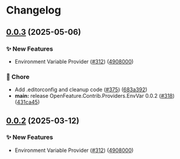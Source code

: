 # Changelog

## [0.0.3](https://github.com/allanpedroni/dotnet-sdk-contrib/compare/OpenFeature.Contrib.Providers.EnvVar-v0.0.2...OpenFeature.Contrib.Providers.EnvVar-v0.0.3) (2025-05-06)


### ✨ New Features

* Environment Variable Provider ([#312](https://github.com/allanpedroni/dotnet-sdk-contrib/issues/312)) ([4908000](https://github.com/allanpedroni/dotnet-sdk-contrib/commit/4908000ed27a648ee7cf8823320ae7d7c8cd8c45))


### 🧹 Chore

* Add .editorconfig and cleanup code ([#375](https://github.com/allanpedroni/dotnet-sdk-contrib/issues/375)) ([683a392](https://github.com/allanpedroni/dotnet-sdk-contrib/commit/683a392604aca6c9a92b1f64fa30bc9e3e069b4f))
* **main:** release OpenFeature.Contrib.Providers.EnvVar 0.0.2 ([#318](https://github.com/allanpedroni/dotnet-sdk-contrib/issues/318)) ([431ca45](https://github.com/allanpedroni/dotnet-sdk-contrib/commit/431ca453659d8c6fd6b1ef5d0cdf04ba8322e3ea))

## [0.0.2](https://github.com/open-feature/dotnet-sdk-contrib/compare/OpenFeature.Contrib.Providers.EnvVar-v0.0.1...OpenFeature.Contrib.Providers.EnvVar-v0.0.2) (2025-03-12)


### ✨ New Features

* Environment Variable Provider ([#312](https://github.com/open-feature/dotnet-sdk-contrib/issues/312)) ([4908000](https://github.com/open-feature/dotnet-sdk-contrib/commit/4908000ed27a648ee7cf8823320ae7d7c8cd8c45))
